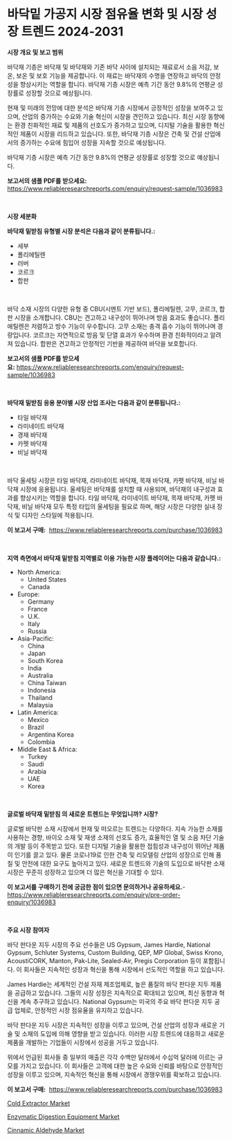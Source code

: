 <p><h1>바닥밑 가공지 시장 점유율 변화 및 시장 성장 트렌드 2024-2031</h1></p><p><strong>시장 개요 및 보고 범위</strong></p>
<p><p>바닥재 기층은 바닥재 및 바닥재와 기존 바닥 사이에 설치되는 재료로서 소음 저감, 보온, 보온 및 보호 기능을 제공합니다. 이 재료는 바닥재의 수명을 연장하고 바닥의 안정성을 향상시키는 역할을 합니다. 바닥재 기층 시장은 예측 기간 동안 9.8%의 연평균 성장률로 성장할 것으로 예상됩니다. </p><p>현재 및 미래의 전망에 대한 분석은 바닥재 기층 시장에서 긍정적인 성장을 보여주고 있으며, 산업의 증가하는 수요와 기술 혁신이 시장을 견인하고 있습니다. 최신 시장 동향에는 환경 친화적인 재료 및 제품의 선호도가 증가하고 있으며, 디지털 기술을 활용한 혁신적인 제품이 시장을 리드하고 있습니다. 또한, 바닥재 기층 시장은 건축 및 건설 산업에서의 증가하는 수요에 힘입어 성장을 지속할 것으로 예상됩니다.</p><p>바닥재 기층 시장은 예측 기간 동안 9.8%의 연평균 성장률로 성장할 것으로 예상됩니다.</p></p>
<p><strong>보고서의 샘플 PDF를 받으세요:</strong> <a href="https://www.reliableresearchreports.com/enquiry/request-sample/1036983">https://www.reliableresearchreports.com/enquiry/request-sample/1036983</a></p>
<p>&nbsp;</p>
<p><strong>시장 세분화</strong></p>
<p><strong>바닥재 밑받침 유형별 시장 분석은 다음과 같이 분류됩니다.:</strong></p>
<p><ul><li>세부</li><li>폴리에틸렌</li><li>러버</li><li>코르크</li><li>합판</li></ul></p>
<p>&nbsp;</p>
<p><p>바닥 소재 시장의 다양한 유형 중 CBU(시멘트 기반 보드), 폴리에틸렌, 고무, 코르크, 합판 시장을 소개합니다. CBU는 견고하고 내구성이 뛰어나며 방음 효과도 좋습니다. 폴리에틸렌은 저렴하고 방수 기능이 우수합니다. 고무 소재는 충격 흡수 기능이 뛰어나며 경량입니다. 코르크는 자연적으로 방음 및 단열 효과가 우수하며 환경 친화적이라고 알려져 있습니다. 합판은 견고하고 안정적인 기반을 제공하여 바닥을 보호합니다.</p></p>
<p><strong>보고서의 샘플 PDF를 받으세요:</strong>&nbsp;<a href="https://www.reliableresearchreports.com/enquiry/request-sample/1036983">https://www.reliableresearchreports.com/enquiry/request-sample/1036983</a></p>
<p>&nbsp;</p>
<p><strong> 바닥재 밑받침 응용 분야별 시장 산업 조사는 다음과 같이 분류됩니다.:</strong></p>
<p><ul><li>타일 바닥재</li><li>라미네이트 바닥재</li><li>경재 바닥재</li><li>카펫 바닥재</li><li>비닐 바닥재</li></ul></p>
<p>&nbsp;</p>
<p><p>바닥 울세팅 시장은 타일 바닥재, 라미네이트 바닥재, 목재 바닥재, 카펫 바닥재, 비닐 바닥재 시장에 응용됩니다. 울세팅은 바닥재를 설치할 때 사용되며, 바닥재의 내구성과 효과를 향상시키는 역할을 합니다. 타일 바닥재, 라미네이트 바닥재, 목재 바닥재, 카펫 바닥재, 비닐 바닥재 모두 특정 타입의 울세팅을 필요로 하며, 해당 시장은 다양한 실내 장식 및 디자인 스타일에 적용됩니다.</p></p>
<p><strong>이 보고서 구매:</strong>&nbsp; <a href="https://www.reliableresearchreports.com/purchase/1036983">https://www.reliableresearchreports.com/purchase/1036983</a></p>
<p>&nbsp;</p>
<p><strong>지역 측면에서 바닥재 밑받침 지역별로 이용 가능한 시장 플레이어는 다음과 같습니다.:</strong></p>
<p><ul>
    <li>
        North America:
        <ul>
            <li>United States</li>
            <li>Canada</li>
        </ul>
    </li>
    <li>
        Europe:
        <ul>
            <li>Germany</li>
            <li>France</li>
            <li>U.K.</li>
            <li>Italy</li>
            <li>Russia</li>
        </ul>
    </li>
    <li>
        Asia-Pacific:
        <ul>
            <li>China</li>
            <li>Japan</li>
            <li>South Korea</li>
            <li>India</li>
            <li>Australia</li>
            <li>China Taiwan</li>
            <li>Indonesia</li>
            <li>Thailand</li>
            <li>Malaysia</li>
        </ul>
    </li>
    <li>
        Latin America:
        <ul>
            <li>Mexico</li>
            <li>Brazil</li>
            <li>Argentina Korea</li>
            <li>Colombia</li>
        </ul>
    </li>
    <li>
        Middle East & Africa:
        <ul>
            <li>Turkey</li>
            <li>Saudi</li>
            <li>Arabia</li>
            <li>UAE</li>
            <li>Korea</li>
        </ul>
    </li>
    </ul></p>
<p>&nbsp;</p>
<p><strong>글로벌 바닥재 밑받침 의 새로운 트렌드는 무엇입니까? 시장?</strong></p>
<p><p>글로벌 바닥판 소재 시장에서 현재 및 떠오르는 트렌드는 다양하다. 지속 가능한 소재를 사용하는 경향, 바이오 소재 및 재생 소재의 선호도 증가, 효율적인 열 및 소음 차단 기술의 개발 등이 주목받고 있다. 또한 디지털 기술을 활용한 접힘성과 내구성이 뛰어난 제품이 인기를 끌고 있다. 물론 코로나19로 인한 건축 및 리모델링 산업의 성장으로 인해 품질 및 안전에 대한 요구도 높아지고 있다. 새로운 트렌드와 기술의 도입으로 바닥판 소재 시장은 꾸준히 성장하고 있으며 더 많은 혁신을 기대할 수 있다.</p></p>
<p><strong>이 보고서를 구매하기 전에 궁금한 점이 있으면 문의하거나 공유하세요.</strong>- <a href="https://www.reliableresearchreports.com/enquiry/pre-order-enquiry/1036983">https://www.reliableresearchreports.com/enquiry/pre-order-enquiry/1036983</a></p>
<p>&nbsp;</p>
<p><strong>주요 시장 참여자</strong></p>
<p><p>바닥 판다운 지두 시장의 주요 선수들은 US Gypsum, James Hardie, National Gypsum, Schluter Systems, Custom Building, QEP, MP Global, Swiss Krono, AcoustiCORK, Manton, Pak-Lite, Sealed-Air, Pregis Corporation 등이 포함됩니다. 이 회사들은 지속적인 성장과 혁신을 통해 시장에서 선도적인 역할을 하고 있습니다. </p><p>James Hardie는 세계적인 건설 자재 제조업체로, 높은 품질의 바닥 판다운 지두 제품을 공급하고 있습니다. 그들의 시장 성장은 지속적으로 확대되고 있으며, 최신 동향과 혁신을 계속 추구하고 있습니다. National Gypsum는 미국의 주요 바닥 판다운 지두 공급 업체로, 안정적인 시장 점유율을 유지하고 있습니다.</p><p>바닥 판다운 지두 시장은 지속적인 성장을 이루고 있으며, 건설 산업의 성장과 새로운 기술 및 소재의 도입에 의해 영향을 받고 있습니다. 이러한 시장 트렌드에 대응하고 새로운 제품을 개발하는 기업들이 시장에서 성공을 거두고 있습니다.</p><p>위에서 언급된 회사들 중 일부의 매출은 각각 수백만 달러에서 수십억 달러에 이르는 규모를 가지고 있습니다. 이 회사들은 고객에 대한 높은 수요와 신뢰를 바탕으로 안정적인 성장을 이루고 있으며, 지속적인 혁신을 통해 시장에서 경쟁우위를 확보하고 있습니다.</p></p>
<p><strong>이 보고서 구매:</strong>&nbsp;&nbsp;<a href="https://www.reliableresearchreports.com/purchase/1036983">https://www.reliableresearchreports.com/purchase/1036983</a></p>
<p><p><a href="https://view.publitas.com/reportprime-1/cold-extractor-market-research-report-reveals-the-latest-trends-and-opportunities-of-this-market-for-period-from-2023-2030/">Cold Extractor Market</a></p><p><a href="https://view.publitas.com/reportprime-1/enzymatic-digestion-equipment-market-research-report-reveals-the-latest-trends-and-opportunities-of-this-market-for-period-from-2023-2030/">Enzymatic Digestion Equipment Market</a></p><p><a href="https://github.com/Hazelklievgspy6vdcsmu106w/Market-Research-Report-List-1/blob/main/cinnamic-aldehyde-market.md">Cinnamic Aldehyde Market</a></p></p>
